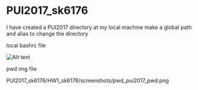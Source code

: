 # PUI2017_sk6176

I have created a PUI2017 directory at my local machine
make a global path and alias to change the directory


local bashrc file

![Alt text](/PUI2017_sk6176/HW1_sk6176/screenshots/local_and_virtual.png)

pwd img file

PUI2017_sk6176/HW1_sk6176/screenshots/pwd_pui2017_pwd.png
